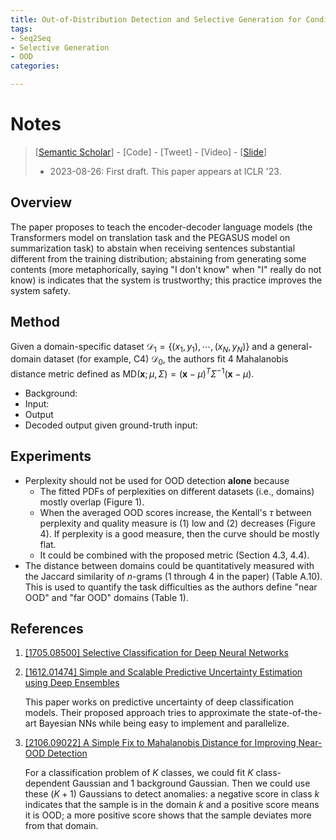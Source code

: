 ```yaml
---
title: Out-of-Distribution Detection and Selective Generation for Conditional Language Models
tags: 
- Seq2Seq
- Selective Generation
- OOD
categories:

---
```


# Notes

> [[Semantic Scholar](https://www.semanticscholar.org/paper/Out-of-Distribution-Detection-and-Selective-for-Ren-Luo/94b6f6822f364cf7b1a3a9984667c009e2ec6a65)] - [Code] - [Tweet] - [Video] - [[Slide](https://iclr.cc/media/iclr-2023/Slides/11478.pdf)]
>
> - 2023-08-26: First draft. This paper appears at ICLR '23.

## Overview

The paper proposes to teach the encoder-decoder language models (the Transformers model on translation task and the PEGASUS model on summarization task) to abstain when receiving sentences substantial different from the training distribution; abstaining from generating some contents (more metaphorically, saying "I don't know" when "I" really do not know) is indicates that the system is trustworthy; this practice improves the system safety.

## Method

Given a domain-specific dataset $\mathcal{D}_ 1 = \{ (x_ 1, y_ 1), \cdots, (x_ N, y_ N)\}$ and a general-domain dataset (for example, C4) $\mathcal{D}_ 0$, the authors fit 4 Mahalanobis distance metric defined as $\mathrm{MD}(\mathbf{x}; \mu, \Sigma) = (\mathbf{x} - \mu )^T \Sigma^{-1} (\mathbf{x} - \mu )$.

- Background:
- Input:
- Output
- Decoded output given ground-truth input:

## Experiments

- Perplexity should not be used for OOD detection **alone** because
  - The fitted PDFs of perplexities on different datasets (i.e., domains) mostly overlap (Figure 1).
  - When the averaged OOD scores increase, the Kentall's $\tau$ between perplexity and quality measure is (1) low and (2) decreases (Figure 4). If perplexity is a good measure, then the curve should be mostly flat.
  - It could be combined with the proposed metric (Section 4.3, 4.4).
- The distance between domains could be quantitatively measured with the Jaccard similarity of $n$-grams (1 through 4 in the paper) (Table A.10). This is used to quantify the task difficulties as the authors define "near OOD" and "far OOD" domains (Table 1).



## References

1. [[1705.08500] Selective Classification for Deep Neural Networks](https://arxiv.org/abs/1705.08500)

2. [[1612.01474] Simple and Scalable Predictive Uncertainty Estimation using Deep Ensembles](https://arxiv.org/abs/1612.01474)

   This paper works on predictive uncertainty of deep classification models. Their proposed approach tries to approximate the state-of-the-art Bayesian NNs while being easy to implement and parallelize.

3. [[2106.09022] A Simple Fix to Mahalanobis Distance for Improving Near-OOD Detection](https://arxiv.org/abs/2106.09022)

   For a classification problem of $K$ classes, we could fit $K$ class-dependent Gaussian and 1 background Gaussian. Then we could use these $(K+1)$ Gaussians to detect anomalies: a negative score in class $k$ indicates that the sample is in the domain $k$ and a positive score means it is OOD; a more positive score shows that the sample deviates more from that domain.

